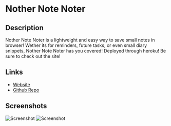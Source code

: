 # Nother Note Noter

## Description

Nother Note Noter is a lightweight and easy way to save small notes in browser! Wether its for reminders, future tasks, or even small diary snippets, Nother Note Noter has you covered! Deployed through heroku! Be sure to check out the site!

## Links

- [Website](https://nother-note-noter.herokuapp.com/)
- [Github Repo](https://github.com/NTumminaro/Nother-Note-Noter)

## Screenshots

![Screenshot](../assets/images/screenshot1.png)
![Screenshot](../assets/images/screenshot2.png)
